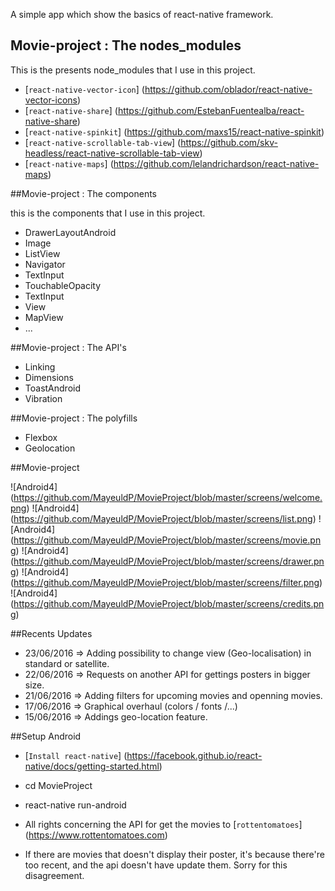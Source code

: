 A simple app which show the basics of react-native framework.

## Movie-project : The nodes_modules

This is the presents node_modules that I use in this project.

* [`react-native-vector-icon`] (https://github.com/oblador/react-native-vector-icons)
* [`react-native-share`] (https://github.com/EstebanFuentealba/react-native-share)
* [`react-native-spinkit`] (https://github.com/maxs15/react-native-spinkit)
* [`react-native-scrollable-tab-view`] (https://github.com/skv-headless/react-native-scrollable-tab-view)
* [`react-native-maps`] (https://github.com/lelandrichardson/react-native-maps)

##Movie-project : The components

this is the components that I use in this project.

* DrawerLayoutAndroid
* Image
* ListView
* Navigator
* TextInput
* TouchableOpacity
* TextInput
* View
* MapView
* ...

##Movie-project : The API's

* Linking
* Dimensions
* ToastAndroid
* Vibration

##Movie-project : The polyfills

* Flexbox
* Geolocation

##Movie-project

![Android4] (https://github.com/MayeuldP/MovieProject/blob/master/screens/welcome.png)
![Android4] (https://github.com/MayeuldP/MovieProject/blob/master/screens/list.png)
![Android4] (https://github.com/MayeuldP/MovieProject/blob/master/screens/movie.png)
![Android4] (https://github.com/MayeuldP/MovieProject/blob/master/screens/drawer.png)
![Android4] (https://github.com/MayeuldP/MovieProject/blob/master/screens/filter.png)
![Android4] (https://github.com/MayeuldP/MovieProject/blob/master/screens/credits.png)

##Recents Updates

* 23/06/2016 => Adding possibility to change view (Geo-localisation) in standard or satellite.
* 22/06/2016 => Requests on another API for gettings posters in bigger size.
* 21/06/2016 => Adding filters for upcoming movies and openning movies.
* 17/06/2016 => Graphical overhaul (colors / fonts /...)
* 15/06/2016 => Addings geo-location feature.

##Setup Android

* [`Install react-native`] (https://facebook.github.io/react-native/docs/getting-started.html)
* cd MovieProject
* react-native run-android

* All rights concerning the API for get the movies to [`rottentomatoes`] (https://www.rottentomatoes.com)
* If there are movies that doesn't display their poster, it's because there're too recent, and the
  api doesn't have update them. Sorry for this disagreement. 